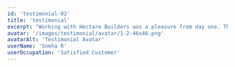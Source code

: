 ```yaml
---
id: 'testimonial-02'
title: 'testimonial'
excerpt: "Working with Hectare Builders was a pleasure from day one. They were professional, reliable, and their attention to detail was remarkable. Our new home construction went smoothly, thanks to their knowledgeable team. I wouldn't hesitate to hire them again!"
avatar: '/images/testimonial/avatar/1-2-46x46.png'
avatarAlt: 'Testimonial Avatar'
userName: 'Sneha R'
userOccupation: 'Satisfied Customer'
---
```

